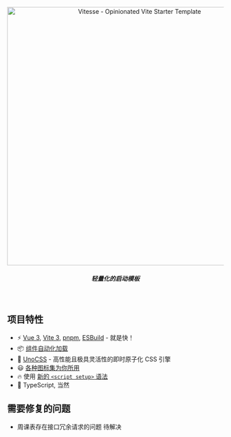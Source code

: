 <p align='center'>
  <img src='https://user-images.githubusercontent.com/11247099/111864893-a457fd00-899e-11eb-9f05-f4b88987541d.png' alt='Vitesse - Opinionated Vite Starter Template' width='600'/>
</p>
<h5 align='center'>
<b>轻量化的启动模板 </b>
</h5>
<br>

## 项目特性

- ⚡️ [Vue 3](https://github.com/vuejs/core), [Vite 3](https://github.com/vitejs/vite), [pnpm](https://pnpm.io/), [ESBuild](https://github.com/evanw/esbuild) - 就是快！
- 📦 [组件自动化加载](./src/components)
- 🎨 [UnoCSS](https://github.com/unocss/unocss) - 高性能且极具灵活性的即时原子化 CSS 引擎
- 😃 [各种图标集为你所用](https://github.com/antfu/unocss/tree/main/packages/preset-icons)
- 🔥 使用 [新的 `<script setup>` 语法](https://github.com/vuejs/rfcs/pull/227)
- 🦾 TypeScript, 当然



## 需要修复的问题

- 周课表存在接口冗余请求的问题 待解决